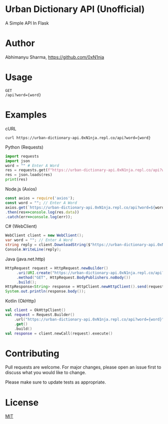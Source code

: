 # Urban Dictionary API (Unofficial)
A Simple API In Flask 
# Author
Abhimanyu Sharma, https://github.com/0xN1nja
# Usage
```
GET
/api?word={word}
```
# Examples
cURL
```
curl https://urban-dictionary-api.0xN1nja.repl.co/api?word={word}
```
Python (Requests)
```python
import requests
import json
word = "" # Enter A Word
res = requests.get(f"https://urban-dictionary-api.0xN1nja.repl.co/api?word={word}").content
res = json.loads(res)
print(res)
```
Node.js (Axios)
```javascript
const axios = require('axios');
const word = ""; // Enter A Word
axios.get(`https://urban-dictionary-api.0xN1nja.repl.co/api?word=${word}`)
.then(res=>console.log(res.data))
.catch(err=>console.log(err));
```
C# (WebClient)
```csharp
WebClient client = new WebClient();
var word = ""; // Enter A Word
string reply = client.DownloadString($"https://urban-dictionary-api.0xN1nja.repl.co/api?word={word}");
Console.WriteLine(reply);
```
Java (java.net.http)
```java
HttpRequest request = HttpRequest.newBuilder()
     .uri(URI.create("https://urban-dictionary-api.0xN1nja.repl.co/api?word={word}")) // Enter A Word
     .method("GET", HttpRequest.BodyPublishers.noBody())
     .build();
HttpResponse<String> response = HttpClient.newHttpClient().send(request, HttpResponse.BodyHandlers.ofString());
System.out.println(response.body());
```
Kotlin (OkHttp)
```kotlin
val client = OkHttpClient()
val request = Request.Builder()
	.url("https://urban-dictionary-api.0xN1nja.repl.co/api?word={word}") // Enter A Word
	.get()
	.build()
val response = client.newCall(request).execute()
```
# Contributing
Pull requests are welcome. For major changes, please open an issue first to discuss what you would like to change.

Please make sure to update tests as appropriate.
# License
[MIT](https://github.com/0xN1nja/Urban-Dictionary-API-Unofficial/blob/master/LICENCE.txt)
